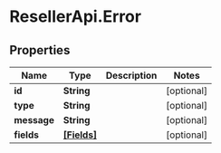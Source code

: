 # ResellerApi.Error

## Properties

Name | Type | Description | Notes
------------ | ------------- | ------------- | -------------
**id** | **String** |  | [optional] 
**type** | **String** |  | [optional] 
**message** | **String** |  | [optional] 
**fields** | [**[Fields]**](Fields.md) |  | [optional] 


